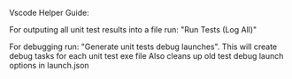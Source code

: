 

Vscode Helper Guide:

For outputing all unit test results into a file run: "Run Tests (Log All)"

For debugging run: "Generate unit tests debug launches". 
This will create debug tasks for each unit test exe file
Also cleans up old test debug launch options in launch.json
